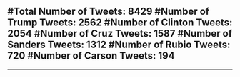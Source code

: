 #Total Number of Tweets: 8429 
#Number of Trump Tweets: 2562
#Number of Clinton Tweets: 2054
#Number of Cruz Tweets: 1587
#Number of Sanders Tweets: 1312
#Number of Rubio Tweets: 720
#Number of Carson Tweets: 194
---
---
